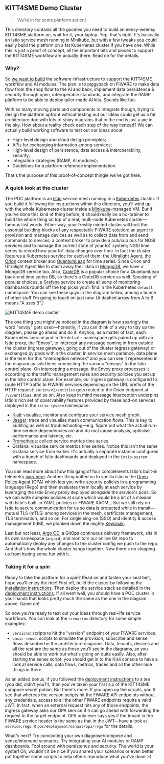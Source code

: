 KITT4SME Demo Cluster
---------------------
> We're in for some platform action!

This directory contains all the goodies you need to build an eensy-weensy
KITT4SME platform on, wait for it, your laptop. Yep, that's right.
It's basically an Istio service mesh running in Minikube, but with
a few tweaks you could easily build the platform on a fat Kubernetes
cluster if you have one. While this is just a proof of concept, all
the important bits and pieces to support the KITT4SME workflow are
actually there. Read on for the details.


### Why?

So [we want to build][intro.platform] the software infrastructure to
support the KITT4SME workflow and AI modules. The plan is to piggyback
on FIWARE to make data flow from the shop floor to the AI and back,
implement data persistence & security through open, interoperable
standards, and integrate the RAMP platform to be able to deploy
tailor-made AI kits. Sounds like fun.

With so many moving parts and components to integrate though, trying
to design the platform upfront without testing out our ideas could
get us a fat architecture doc with lots of shiny diagrams that in the
end is just a pie in the sky. How about a reality check each step of
the way instead? We can actually build working software to test out
our ideas about

* High-level design and cloud design principles;
* APIs for exchanging information among services;
* High-level design of persistence, data access & interoperability,
  security;
* Integration strategies (RAMP, AI modules);
* Guidelines for a platform reference implementation.

That's the purpose of this proof-of-concept thingie we've got here.


### A quick look at the cluster

The POC platform is an [Istio][istio] service mesh running in a
[Kubernetes][k8s] cluster. If you build it following the instructions
within this directory, you'll wind up with the whole Kubernetes
cluster inside a [Minikube][minikube]-managed VM. But if you've
done this kind of thing before, it should really be a no-brainer
to build the whole thing on top of a real, multi-node Kubernetes
cluster—famous last words. Either way, your freshly minted cluster
will host the essential building blocks of any respectable FIWARE
solution: an agent to provision and manage devices as well as to
collect data from and send commands to devices; a context broker
to provide a pub/sub bus for NGSI services and to manage the current
state of your IoT system; NGSI time series to record how your IoT
data changes over time. In fact the cluster features a Kubernetes
service for each of them: the [Ultralight Agent][ul-agent], the
[Orion][orion] context broker and [QuantumLeap][quantumleap] for
time series. Since Orion and Ultralight Agent like to stash away
their data in [MongoDB][mongodb], we have a MongoDB service too.
Also, [CrateDB][cratedb] is a popular choice for a QuantumLeap
back-end time series DB, so there's a CrateDB service as well.
Speaking of popular choices, a [Grafana][grafana] service to create
all sorts of monitoring dashboards rounds off the top picks you'll
find in the Kubernetes `default` namespace. You can see these guys
in the diagram below, among a bunch of other stuff I'm going to
touch on just now. (A dashed arrow from A to B means "A uses B".)

![KITT4SME demo cluster][cluster.dia]

The one thing you might've noticed in the diagram is how sparingly
the word "envoy" gets used—honestly, if you can think of a way to
tidy up the diagram, please go ahead and do it. Anyhoo, as a matter
of fact, each Kubernetes service pod in the `default` namespace gets
paired up with an Istio proxy, the "Envoy", to intercept any message
coming in from outside the cluster (ingress gateway), going out of
the cluster (egress gateway) or exchanged by pods within the cluster.
In service mesh parlance, data plane is the term for this "interception
network" and you can see it represented in the diagram as solid lines
connecting the various "envoys" to the Istio control plane.
On intercepting a message, the Envoy proxy processes it according to
the traffic management rules and security policies you set up in the
Istio control plane. For example, our ingress gateway is configured
to route HTTP traffic to FIWARE services depending on the URL prefix
of the HTTP request: `/orion/v2/entities` gets routed to the Orion
endpoint at `/v2/entities`, and so on. Also keep in mind message
interception underpins Istio's rich set of observability features
provided by these add-on services deployed in the `istio-system`
namespace:

* [Kiali][kiali]: visualise, monitor and configure your service
  mesh graph.
* [Jaeger][jaeger]: trace and visualise mesh communication flows.
  This is key to auditing as well as troubleshooting—e.g. figure
  out what the actual run-time service dependencies are and do
  root cause analysis, optimise performance and latency, etc. 
* [Prometheus][prometheus]: collect service metrics time series.
* Grafana: visualise service metrics time series. Notice this isn't
  the same Grafana service from earlier. It's actually a separate
  instance configured with a bunch of Istio dashboards and deployed
  in the `istio-system` namespace.

You can read more about how this gang of four complements Istio's
built-in telemetry [over here][istio.addons]. Another thing bolted
on to vanilla Istio is the [Open Policy Agent][opa] (OPA) which lets
you write security policies in a programming language (Rego) and
then evaluates them locally at each service by leveraging the Istio
Envoy proxy deployed alongside the service's pods. So we can write
complex policies at scale which would be a bit of a mission with
Istio's built-in YAML policies or FIWARE XACML. But we still rely
on Istio to secure communication for us so data is protected while
in transit—mutual TLS (mTLS) among services in the mesh, certificate
management, TLS termination, and so on. For single sing-on (SSO) and
identity & access management (IdM), we plonked down the mighty
[Keycloak][keycloak].

Last but not least, [Argo CD][argocd], a GitOps continuous delivery
framework, sits in its own namespace (`argocd`) and monitors our online
Git repo to automatically deploy any changes to the cluster config
we push to the repo. And that's how the whole cluster hangs together.
Now there's no stopping us from having some fun with it.


### Taking it for a spin

Ready to take the platform for a spin? Read on and fasten your seat
belt, hope you'll enjoy the ride! First off, build the cluster by
following the [installation instructions][poc.install]. Then deploy
the service stack as detailed in the [deployment instructions][poc.deploy].
If all went well, you should have a POC cluster in your hands that
looks pretty much the same as the one in the diagram above. Game on!

So now you're ready to test out your ideas through real-life service
workflows. You can look at the `scenarios` directory for some simple
examples:

* `versions`: scripts to hit the "version" endpoint of your FIWARE
  services.
* `basic-sense`: scripts to simulate the provision, subscribe and
  sense flows described in the architecture diagrams. Data, tenants,
  devices and all the rest are the same as those you'll see in the
  diagrams, so you should be able to work out what's going on quite
  easily. Also, after starting the sense script, you should get in
  to the Kiali console to have a look at service calls, data flows,
  metrics, traces and all the other nice things in there.

As an added bonus, if you followed the [deployment instructions][poc.deploy]
to a tee (you did, didn't you?!), then you've taken your first sip
of the KITT4SME compose secret potion. But there's more. If you open
up the scripts, you'll see that whereas the version scripts hit the
FIWARE API endpoints without any credentials, access to all the other
FIWARE endpoints require a valid JWT. In fact, when an external request
hits any of those endpoints, the ingress gateway asks our OPA service
if it can go ahead with forwarding the request to the target endpoint.
OPA only ever says yes if the tenant in the FIWARE service header is
the same as that in the JWT—have a look at `service.rego` in
`poc/deployment/manual/opa/rego` for the details.

What's next? Try concocting your own diagnose/compose and sense/intervene
scenarios. Try integrating your AI modules or RAMP dashboards. Fool
around with persistence and security. The world is your oyster! Oh,
wouldn't it be nice if you shared your scenarios or even better put
together some scripts to help others reproduce what you've done :-)




[argocd]: https://argoproj.github.io/argo-cd/
[cluster.dia]: ./poc-cluster.png
[cratedb]: https://crate.io/
[grafana]: https://grafana.com/
[intro.platform]: ../arch/intro/platform.md
[istio]: https://istio.io/
[istio.addons]: https://github.com/istio/istio/tree/1.9.1/samples/addons
[jaeger]: https://www.jaegertracing.io/
[k8s]: https://kubernetes.io/
[keycloak]: https://www.keycloak.org/
[kiali]: https://kiali.io/
[minikube]: https://minikube.sigs.k8s.io/
[mongodb]: https://www.mongodb.com/
[opa]: https://www.openpolicyagent.org/
[orion]: https://github.com/telefonicaid/fiware-orion
[poc.install]: ./deployment/install.md
[poc.deploy]: ./deployment/deploy.md
[prometheus]: https://prometheus.io/
[quantumleap]: https://github.com/orchestracities/ngsi-timeseries-api
[ul-agent]: https://github.com/telefonicaid/iotagent-ul

